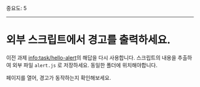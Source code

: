 중요도: 5

---

# 외부 스크립트에서 경고를 출력하세요.

이전 과제 <info:task/hello-alert>의 해답을 다시 사용합니다. 스크립트의 내용을 추출하여 외부 파일 `alert.js` 로 저장하세요. 동일한 폴더에 위치해야합니다.

페이지를 열어, 경고가 동작하는지 확인해보세요.
